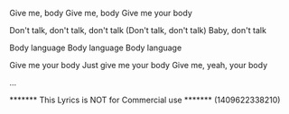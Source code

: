 Give me, body
Give me, body
Give me your body

Don't talk, don't talk, don't talk
(Don't talk, don't talk)
Baby, don't talk

Body language
Body language
Body language

Give me your body
Just give me your body
Give me, yeah, your body

...

******* This Lyrics is NOT for Commercial use *******
(1409622338210)